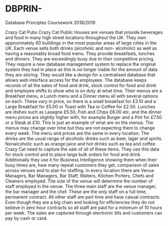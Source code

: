 # DBPRIN-
Database Principles Coursework 2018/2019 

Crazy Cat Pubs
Crazy Cat Public Houses are venues that provide beverages and food in many high street
locations throughout the UK. They own approximately 60 buildings in the most popular
areas of large cities in the UK. Each venue sells both drinks (alcoholic and non- alcoholic) as
well as having a reasonably broad food menu. They provide breakfasts, lunches and dinners.
They are exceedingly busy due to their competitive pricing.
They require a new database management system to replace the original system they had in
place as this is no longer viable for the amount of data they are storing. They would like a
design for a centralised database that allows web interface access for the employees.
The database keeps records of all the sales of food and drink, stock control for food and
drink and employee shifts to show who is on duty at what time.
Their menus are a Breakfast menu, a Lunch menu and a Dinner menu all with several
options on each. These vary in price, so there is a small breakfast for £3.10 and a Large
Breakfast for £5.00 or Toast with Tea or Coffee for £2.50.
Lunches are dishes such as Lasagne £5.50, Fish and Chips £6.00 etc. and the dinner menu
prices are slightly higher with, for example Burger and a Pint for £7.50 or a Steak at £10.
This is just an example of what are on the menus. The menus may change over time but
they are not expecting them to change every week. The menu and prices are the same in
every location.
The drinks are the usual range of alcoholic drinks such as beer, lager and spirits. Nonalcoholic such as orange juice and hot drinks such as tea and coffee.
Crazy Cat need to capture the sale of all of these items. They use this data for stock control
and to place large bulk orders for food and drink. Additionally they use it for Business
Intelligence showing them when their busy times are, how many repeat customers they get,
comparison of sales across venues and to plan for staffing.
In every location there are Venue Managers, Bar Managers, Bar Staff, Waiters, Kitchen
Porters, Chefs and Cleaners employed. The size of the venue will determine the number of
staff employed in the venue. The three main staff are the venue manager, the bar manager
and the chef. These are the only staff on a full time, permanent contract. All other staff are
part time and have casual contracts. Even though they are a big chain and looking for
efficiencies they do not believe in zero hour contracts so all staff are paid for a minimum of
10 hours per week.
The sales are captured through electronic tills and customers can pay by cash or card.
